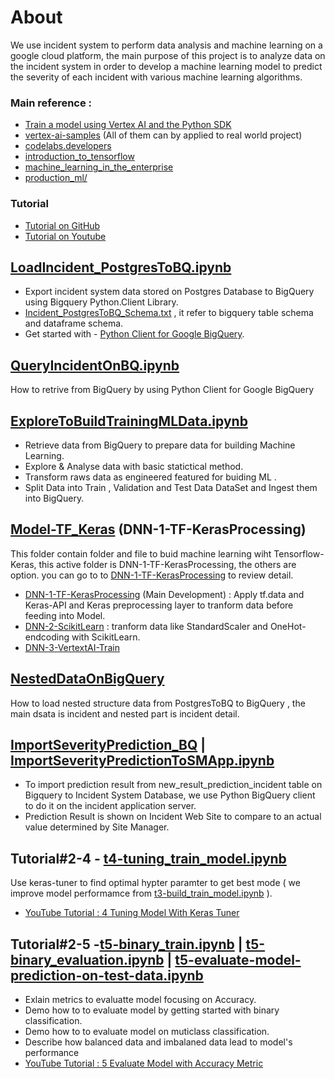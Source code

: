 # About
We use incident system to perform data analysis and machine learning on a google cloud platform, the main purpose of this project is to analyze data on the incident system in order to develop a machine learning model to predict the severity of each incident with various machine learning algorithms.

### Main reference : 
- [Train a model using Vertex AI and the Python SDK](https://cloud.google.com/vertex-ai/docs/tutorials/tabular-bq-prediction)
- [vertex-ai-samples](https://github.com/GoogleCloudPlatform/vertex-ai-samples/tree/main/notebooks/official) (All of them can by applied to real world project)
- [codelabs.developers](https://codelabs.developers.google.com/)
- [introduction_to_tensorflow](https://github.com/GoogleCloudPlatform/training-data-analyst/tree/master/courses/machine_learning/deepdive2/introduction_to_tensorflow)
- [machine_learning_in_the_enterprise](https://github.com/GoogleCloudPlatform/training-data-analyst/tree/master/courses/machine_learning/deepdive2/machine_learning_in_the_enterprise/solutions)
- [production_ml/](https://github.com/GoogleCloudPlatform/training-data-analyst/tree/master/courses/machine_learning/deepdive2/production_ml/solutions)

### Tutorial
- [Tutorial on GitHub](https://github.com/technqvi/MyYoutube-Demo/tree/main/google_data_ai)
- [Tutorial on Youtube](https://www.youtube.com/playlist?list=PLIxgtZc_tZWNWPTeGPR5FGj_glwAOuoS7)



## [LoadIncident_PostgresToBQ.ipynb](https://github.com/technqvi/SMart-AI/blob/main/LoadIncident_PostgresToBQ.ipynb)
- Export incident system data stored on Postgres Database to BigQuery using Bigquery Python.Client Library.
- [Incident_PostgresToBQ_Schema.txt](https://github.com/technqvi/SMart-AI/blob/main/Incident_PostgresToBQ_Schema.txt)  , it refer to bigquery table schema and dataframe schema.
- Get started with - [Python Client for Google BigQuery](https://cloud.google.com/python/docs/reference/bigquery/latest).

## [QueryIncidentOnBQ.ipynb](https://github.com/technqvi/SMart-AI/blob/main/QueryIncidentOnBQ.ipynb)
How to retrive from BigQuery by using Python Client for Google BigQuery


## [ExploreToBuildTrainingMLData.ipynb](https://github.com/technqvi/SMart-AI/blob/main/ExploreToBuildTrainingMLData.ipynb)
- Retrieve data from BigQuery to prepare data for building Machine Learning.
- Explore & Analyse data with basic statictical method.
- Transform raws data as engineered featured for buiding ML .
- Split Data into Train , Validation and Test Data DataSet and  Ingest them into BigQuery.


## [Model-TF_Keras](https://github.com/technqvi/SMart-AI/tree/main/Model-TF_Keras) (DNN-1-TF-KerasProcessing)
This folder contain folder and file to buid machine learning wiht Tensorflow-Keras, this active folder is DNN-1-TF-KerasProcessing, the others are option. you can go to to  [DNN-1-TF-KerasProcessing](https://github.com/technqvi/SMart-AI/tree/main/Model-TF_Keras/DNN-1-TF-KerasProcessing) to review detail.

- [DNN-1-TF-KerasProcessing](https://github.com/technqvi/SMart-AI/tree/main/Model-TF_Keras/DNN-1-TF-KerasProcessing) (Main Development) : Apply tf.data and  Keras-API and Keras preprocessing layer to tranform data before feeding into  Model. 
- [DNN-2-ScikitLearn](https://github.com/technqvi/SMart-AI/tree/main/Model-TF_Keras/DNN-2-ScikitLearn)  : tranform data like StandardScaler and OneHot-endcoding with  ScikitLearn.
- [DNN-3-VertextAI-Train](https://github.com/technqvi/SMart-AI/tree/main/Model-TF_Keras/DNN-3-VertextAI-Train)
## [NestedDataOnBigQuery](https://github.com/technqvi/SMart-AI/tree/main/ExportIncidentNestedData)
How to load  nested structure data from PostgresToBQ to BigQuery , the main dsata is incident and nested part is incident detail.

## [ImportSeverityPrediction_BQ](https://github.com/technqvi/SMart-AI/tree/main/ImportSeverityPrediction_BQ) | [ImportSeverityPredictionToSMApp.ipynb](https://github.com/technqvi/SMart-AI/blob/main/ImportSeverityPredictionToSMApp.ipynb)
- To  import prediction result from new_result_prediction_incident table on Bigquery to Incident System Database, we use Python BigQuery client to do it on the incident application server.
- Prediction Result is shown on Incident Web Site to compare to an actual value determined by Site Manager.


## Tutorial#2-4 - [t4-tuning_train_model.ipynb](https://github.com/technqvi/MyYoutube-Demo/blob/main/google_data_ai/t4-tuning_train_model.ipynb )
Use keras-tuner to find optimal hypter paramter to get best mode ( we improve model performamce from [t3-build_train_model.ipynb](https://github.com/technqvi/MyYoutube-Demo/blob/main/google_data_ai/t3-build_train_model.ipynb) ).
- [YouTube Tutorial : 4 Tuning Model With Keras Tuner](https://www.youtube.com/watch?v=uDwrhbMMPxw)


## Tutorial#2-5 -[t5-binary_train.ipynb](https://github.com/technqvi/MyYoutube-Demo/blob/main/google_data_ai/t5-binary_train.ipynb) | [t5-binary_evaluation.ipynb](https://github.com/technqvi/MyYoutube-Demo/blob/main/google_data_ai/t5-binary_evaluation.ipynb) | [t5-evaluate-model-prediction-on-test-data.ipynb](https://github.com/technqvi/MyYoutube-Demo/blob/main/google_data_ai/t5-evaluate-model-prediction-on-test-data.ipynb)
- Exlain metrics to evaluatte model focusing on Accuracy.
- Demo how to to evaluate model by getting started with binary classification.
- Demo how to to evaluate model on muticlass classification.
- Describe how balanced data and imbalaned data lead to model's performance
- [YouTube Tutorial : 5 Evaluate Model with Accuracy Metric](https://www.youtube.com/watch?v=itfTFz4e7tg)
